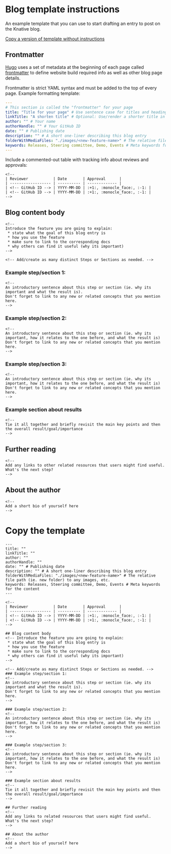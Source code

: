 # Blog template instructions

An example template that you can use to start drafting an entry to post on the Knative blog.

[Copy a version of template without instructions](#copy-the-template)

## Frontmatter

[Hugo](https://gohugo.io/) uses a set of metadata at the beginning of each page
called [frontmatter](https://gohugo.io/content-management/front-matter/)
to define website build required info as well as other blog page details.

Frontmatter is strict YAML syntax and must be added to the top of every
page. Example formatting template:

```yaml
---
# This section is called the "frontmatter" for your page
title: "Title for your page" # Use sentence case for titles and headings
linkTitle: "A shorten title" # Optional: Use/render a shorter title in the navigation menu.
author: "" # Your name
authorHandle: "" # Your GitHub ID
date: "" # Publishing date
description: "" # A short one-liner describing this blog entry
folderWithMediaFiles: "./images/<new-feature-name>" # The relative file path (ie. new folder) to any images, etc.
keywords: Releases, Steering committee, Demo, Events # Meta keywords for the content
---
```

Include a commented-out table with tracking info about reviews and approvals: 
```
<!--
| Reviewer           | Date       | Approval      |
| ------------------ | ---------- | ------------- |
| <!-- GitHub ID --> | YYYY-MM-DD | :+1:, :monocle_face:, :-1: |
| <!-- GitHub ID --> | YYYY-MM-DD | :+1:, :monocle_face:, :-1: |
-->
```

## Blog content body
```
<!-- 
Introduce the feature you are going to explain:
 * state what the goal of this blog entry is
 * how you use the feature
 * make sure to link to the corresponding docs
 * why others can find it useful (why its important)
-->
```

```
<!-- Add/create as many distinct Steps or Sections as needed. -->
```
### Example step/section 1: 
```
<!--
An introductory sentence about this step or section (ie. why its important and what the result is).
Don't forget to link to any new or related concepts that you mention here.
-->
```

### Example step/section 2:
```
<!--
An introductory sentence about this step or section (ie. why its important, how it relates to the one before, and what the result is)
Don't forget to link to any new or related concepts that you mention here.
-->
```

### Example step/section 3: 
```
<!--
An introductory sentence about this step or section (ie. why its important, how it relates to the one before, and what the result is)
Don't forget to link to any new or related concepts that you mention here.
-->
```

### Example section about results
```
<!--
Tie it all together and briefly revisit the main key points and then the overall result/goal/importance
-->
```

## Further reading
```
<!-- 
Add any links to other related resources that users might find useful.
What's the next step?
-->
```

## About the author
```
<!--
Add a short bio of yourself here
-->
```

# Copy the template

```
---
title: ""
linkTitle: "" 
author: "" 
authorHandle: "" 
date: "" # Publishing date
description: "" # A short one-liner describing this blog entry
folderWithMediaFiles: "./images/<new-feature-name>" # The relative file path (ie. new folder) to any images, etc.
keywords: Releases, Steering committee, Demo, Events # Meta keywords for the content
---

<!--
| Reviewer           | Date       | Approval      |
| ------------------ | ---------- | ------------- |
| <!-- GitHub ID --> | YYYY-MM-DD | :+1:, :monocle_face:, :-1: |
| <!-- GitHub ID --> | YYYY-MM-DD | :+1:, :monocle_face:, :-1: |
-->

## Blog content body
<!-- Introduce the feature you are going to explain:
 * state what the goal of this blog entry is
 * how you use the feature
 * make sure to link to the corresponding docs
 * why others can find it useful (why its important)
-->

<!-- Add/create as many distinct Steps or Sections as needed. -->
### Example step/section 1: 
<!--
An introductory sentence about this step or section (ie. why its important and what the result is).
Don't forget to link to any new or related concepts that you mention here.
-->

### Example step/section 2:
<!--
An introductory sentence about this step or section (ie. why its important, how it relates to the one before, and what the result is)
Don't forget to link to any new or related concepts that you mention here.
-->

### Example step/section 3: 
<!--
An introductory sentence about this step or section (ie. why its important, how it relates to the one before, and what the result is)
Don't forget to link to any new or related concepts that you mention here.
-->

### Example section about results
<!--
Tie it all together and briefly revisit the main key points and then the overall result/goal/importance
-->

## Further reading
<!-- 
Add any links to related resources that users might find useful.
What's the next step?
-->

## About the author
<!--
Add a short bio of yourself here
-->
```
